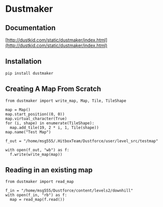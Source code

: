 Dustmaker
=========

Documentation
-------------

[http://dustkid.com/static/dustmaker/index.html](http://dustkid.com/static/dustmaker/index.html)

Installation
------------

    pip install dustmaker

Creating A Map From Scratch
---------------------------

    from dustmaker import write_map, Map, Tile, TileShape

    map = Map()
    map.start_position((0, 0))
    map.virtual_character(True)
    for (i, shape) in enumerate(TileShape):
      map.add_tile(19, 2 * i, 1, Tile(shape))
    map.name("Test Map")

    f_out = "/home/msg555/.HitboxTeam/Dustforce/user/level_src/testmap"

    with open(f_out, "wb") as f:
      f.write(write_map(map))


Reading in an existing map
--------------------------

    from dustmaker import read_map

    f_in = "/home/msg555/Dustforce/content/levels2/downhill"
    with open(f_in, "rb") as f:
      map = read_map(f.read())
